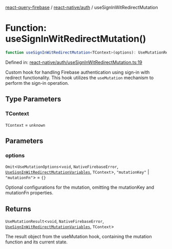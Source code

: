 [react-query-firebase](../../../modules.md) / [react-native/auth](../index.md) / useSignInWitRedirectMutation

# Function: useSignInWitRedirectMutation()

```ts
function useSignInWitRedirectMutation<TContext>(options): UseMutationResult<void, NativeFirebaseError, UseSignInWitRedirectMutationVariables, TContext>
```

Defined in: [react-native/auth/useSignInWitRedirectMutation.ts:19](https://github.com/vpishuk/react-query-firebase/blob/47ed1ecd8b83d68dd4237e8eb73f6aa6dea2c1fa/react-native/auth/useSignInWitRedirectMutation.ts#L19)

Custom hook for handling Firebase authentication using sign-in with redirect functionality.
This hook utilizes the `useMutation` mechanism to perform the sign-in operation.

## Type Parameters

### TContext

`TContext` = `unknown`

## Parameters

### options

`Omit`\<`UseMutationOptions`\<`void`, `NativeFirebaseError`, [`UseSignInWitRedirectMutationVariables`](../type-aliases/UseSignInWitRedirectMutationVariables.md), `TContext`\>, `"mutationKey"` \| `"mutationFn"`\> = `{}`

Optional configurations for the mutation, omitting the mutationKey and mutationFn properties.

## Returns

`UseMutationResult`\<`void`, `NativeFirebaseError`, [`UseSignInWitRedirectMutationVariables`](../type-aliases/UseSignInWitRedirectMutationVariables.md), `TContext`\>

The result object from the useMutation hook, containing the mutation function and its current state.
